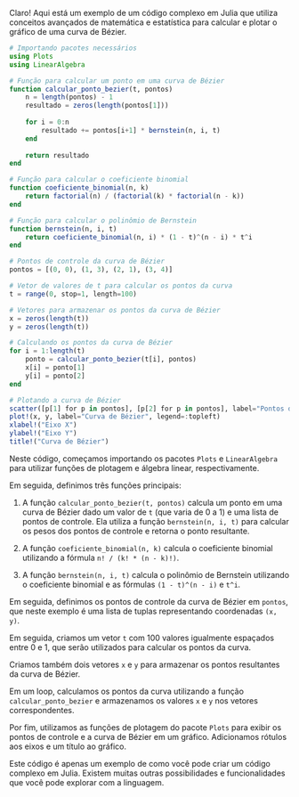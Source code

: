 Claro! Aqui está um exemplo de um código complexo em Julia que utiliza conceitos avançados de matemática e estatística para calcular e plotar o gráfico de uma curva de Bézier.

```julia
# Importando pacotes necessários
using Plots
using LinearAlgebra

# Função para calcular um ponto em uma curva de Bézier
function calcular_ponto_bezier(t, pontos)
    n = length(pontos) - 1
    resultado = zeros(length(pontos[1]))
    
    for i = 0:n
        resultado += pontos[i+1] * bernstein(n, i, t)
    end
    
    return resultado
end

# Função para calcular o coeficiente binomial
function coeficiente_binomial(n, k)
    return factorial(n) / (factorial(k) * factorial(n - k))
end

# Função para calcular o polinômio de Bernstein
function bernstein(n, i, t)
    return coeficiente_binomial(n, i) * (1 - t)^(n - i) * t^i
end

# Pontos de controle da curva de Bézier
pontos = [(0, 0), (1, 3), (2, 1), (3, 4)]

# Vetor de valores de t para calcular os pontos da curva
t = range(0, stop=1, length=100)

# Vetores para armazenar os pontos da curva de Bézier
x = zeros(length(t))
y = zeros(length(t))

# Calculando os pontos da curva de Bézier
for i = 1:length(t)
    ponto = calcular_ponto_bezier(t[i], pontos)
    x[i] = ponto[1]
    y[i] = ponto[2]
end

# Plotando a curva de Bézier
scatter([p[1] for p in pontos], [p[2] for p in pontos], label="Pontos de Controle", legend=:topleft)
plot!(x, y, label="Curva de Bézier", legend=:topleft)
xlabel!("Eixo X")
ylabel!("Eixo Y")
title!("Curva de Bézier")
```

Neste código, começamos importando os pacotes `Plots` e `LinearAlgebra` para utilizar funções de plotagem e álgebra linear, respectivamente.

Em seguida, definimos três funções principais:

1. A função `calcular_ponto_bezier(t, pontos)` calcula um ponto em uma curva de Bézier dado um valor de `t` (que varia de 0 a 1) e uma lista de pontos de controle. Ela utiliza a função `bernstein(n, i, t)` para calcular os pesos dos pontos de controle e retorna o ponto resultante.

2. A função `coeficiente_binomial(n, k)` calcula o coeficiente binomial utilizando a fórmula `n! / (k! * (n - k)!)`.

3. A função `bernstein(n, i, t)` calcula o polinômio de Bernstein utilizando o coeficiente binomial e as fórmulas `(1 - t)^(n - i)` e `t^i`.

Em seguida, definimos os pontos de controle da curva de Bézier em `pontos`, que neste exemplo é uma lista de tuplas representando coordenadas `(x, y)`.

Em seguida, criamos um vetor `t` com 100 valores igualmente espaçados entre 0 e 1, que serão utilizados para calcular os pontos da curva.

Criamos também dois vetores `x` e `y` para armazenar os pontos resultantes da curva de Bézier.

Em um loop, calculamos os pontos da curva utilizando a função `calcular_ponto_bezier` e armazenamos os valores `x` e `y` nos vetores correspondentes.

Por fim, utilizamos as funções de plotagem do pacote `Plots` para exibir os pontos de controle e a curva de Bézier em um gráfico. Adicionamos rótulos aos eixos e um título ao gráfico.

Este código é apenas um exemplo de como você pode criar um código complexo em Julia. Existem muitas outras possibilidades e funcionalidades que você pode explorar com a linguagem.